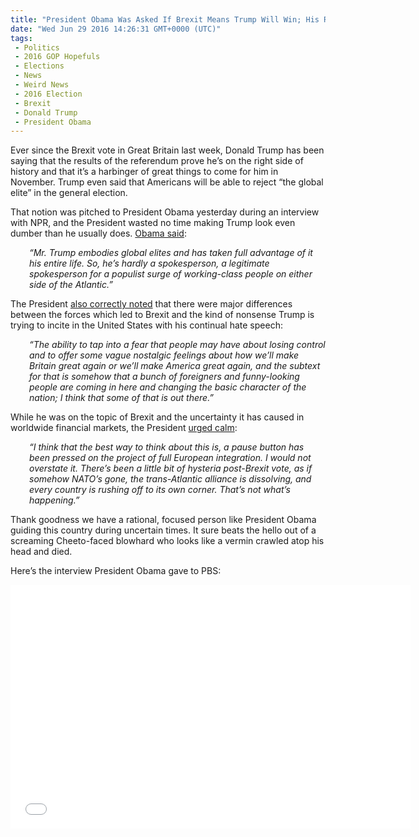 ```yaml
---
title: "President Obama Was Asked If Brexit Means Trump Will Win; His Reply Will Delight You (Video)"
date: "Wed Jun 29 2016 14:26:31 GMT+0000 (UTC)"
tags: 
 - Politics
 - 2016 GOP Hopefuls
 - Elections
 - News
 - Weird News
 - 2016 Election
 - Brexit
 - Donald Trump
 - President Obama
---
```

<p>Ever since the Brexit vote in Great Britain last week, Donald Trump has been saying that the results of the referendum prove he&#x2019;s on the right side of history and that it&#x2019;s a harbinger of great things to come for him in November. Trump even said that Americans&#xA0;will be able to reject &#x201C;the global elite&#x201D; in the general election.</p><p>That notion was pitched to President Obama yesterday during an interview with NPR, and the President wasted no time making Trump look even dumber than he usually does. <a href="http://www.mediaite.com/online/president-obama-calmly-explains-why-brexit-doesnt-mean-trump-will-win/" onclick="__gaTracker(&apos;send&apos;, &apos;event&apos;, &apos;outbound-article&apos;, &apos;http://www.mediaite.com/online/president-obama-calmly-explains-why-brexit-doesnt-mean-trump-will-win/&apos;, &apos;Obama said&apos;);" target="_blank">Obama said</a>:</p><p style="padding-left: 30px;"><em>&#x201C;Mr. Trump embodies global elites and has taken full advantage of it his entire life.&#xA0;So, he&#x2019;s hardly a spokesperson, a legitimate spokesperson for a populist surge of working-class people on either side of the Atlantic.&#x201D;</em></p><p>The President <a href="http://www.mediaite.com/online/president-obama-calmly-explains-why-brexit-doesnt-mean-trump-will-win/" onclick="__gaTracker(&apos;send&apos;, &apos;event&apos;, &apos;outbound-article&apos;, &apos;http://www.mediaite.com/online/president-obama-calmly-explains-why-brexit-doesnt-mean-trump-will-win/&apos;, &apos;also correctly noted&apos;);" target="_blank">also correctly noted</a> that there were major differences between the forces which led to Brexit and the kind of nonsense Trump is trying to incite in the United States with his continual hate speech:</p><p style="padding-left: 30px;"><em>&#x201C;The ability to tap into a fear that people may have about losing control and to offer some vague nostalgic feelings about how we&#x2019;ll make Britain great again or we&#x2019;ll make America great again, and the subtext for that is somehow that a bunch of foreigners and funny-looking people are coming in here and changing the basic character of the nation; I think that some of that is out there.&#x201D;</em></p><p>While he was on the topic of Brexit and the uncertainty it has caused in worldwide financial markets, the President <a href="http://www.mediaite.com/online/president-obama-calmly-explains-why-brexit-doesnt-mean-trump-will-win/" onclick="__gaTracker(&apos;send&apos;, &apos;event&apos;, &apos;outbound-article&apos;, &apos;http://www.mediaite.com/online/president-obama-calmly-explains-why-brexit-doesnt-mean-trump-will-win/&apos;, &apos;urged calm&apos;);" target="_blank">urged calm</a>:</p><p style="padding-left: 30px;"><em>&#x201C;I think that the best way to think about this is, a pause button has been pressed on the project of full European integration.&#xA0;I would not overstate it.&#xA0;There&#x2019;s been a little bit of hysteria post-Brexit vote, as if somehow NATO&#x2019;s gone, the trans-Atlantic alliance is dissolving, and every country is rushing off to its own corner. That&#x2019;s not what&#x2019;s happening.&#x201D;</em></p><p>Thank goodness we have a rational, focused person like President Obama guiding this country during uncertain times. It sure beats the hello out of a screaming Cheeto-faced blowhard who looks like a vermin crawled atop his head and died.</p><p>Here&#x2019;s the interview President Obama gave to PBS:</p><p><span class="embed-youtube" style="text-align:center; display: block;"><iframe class="youtube-player" type="text/html" width="640" height="390" src="//www.youtube.com/embed/BnBmOPZI_Wc?version=3&amp;rel=1&amp;fs=1&amp;autohide=2&amp;showsearch=0&amp;showinfo=1&amp;iv_load_policy=1&amp;wmode=transparent" allowfullscreen="true" style="border:0;"></iframe></span></p>